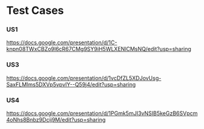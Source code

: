 # Test Cases
### US1
https://docs.google.com/presentation/d/1C-knpn08TWxCBZo9l6cR67CMg9SY9iH5WLXENlCMsNQ/edit?usp=sharing

### US3
https://docs.google.com/presentation/d/1vcDfZL5XDJovUsg-SaxFLMIms5DXVp5vpvIY--Q59j4/edit?usp=sharing
### US4
https://docs.google.com/presentation/d/1PGmk5mJI3vNSIB5keGzB6SVpcm4oNhs8Bnbz9Dcij9M/edit?usp=sharing
